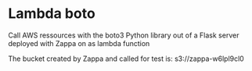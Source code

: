 # Lambda boto

Call AWS ressources with the boto3 Python library out of a Flask server deployed with Zappa on as lambda function

The bucket created by Zappa and called for test is:
s3://zappa-w6lpl9cl0
